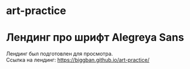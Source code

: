 # art-practice
# Лендинг про шрифт Alegreya Sans
Лендинг был подготовлен для просмотра.<br>
Ссылка на лендинг: https://biggban.github.io/art-practice/
